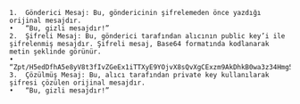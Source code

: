	1.	Gönderici Mesaj: Bu, göndericinin şifrelemeden önce yazdığı orijinal mesajdır.
	•	“Bu, gizli mesajdır!”
	2.	Şifreli Mesaj: Bu, gönderici tarafından alıcının public key’i ile şifrelenmiş mesajdır. Şifreli mesaj, Base64 formatında kodlanarak metin şeklinde görünür.
	•	“Zpt/H5edDfhA5e8yV8t3fIvZGeEx1iTTXyE9YOjvX8sQvXgCExzm9AkDhkB0wa3z34Hmg5LrO+aVKg9t4T6sTifmn1GQOi5eeTpQT28eW4l/KfGSM4JYk8sl0nHY+8hl4MECdR6Gb7HIDQv+fboEvfXqTejDRStpA/mfAd80ckxZ/jZ4kDb+FY3zyt+2eQUtNtk4XhTq7FdI9uVbsRgUSzzZ+7k+q1LvVmn5dujPb6SvZPlHgVk5C+k6gIQNVJdYhWoBZ60vKhEwgrg==”
	3.	Çözülmüş Mesaj: Bu, alıcı tarafından private key kullanılarak şifresi çözülen orijinal mesajdır.
	•	“Bu, gizli mesajdır!”
